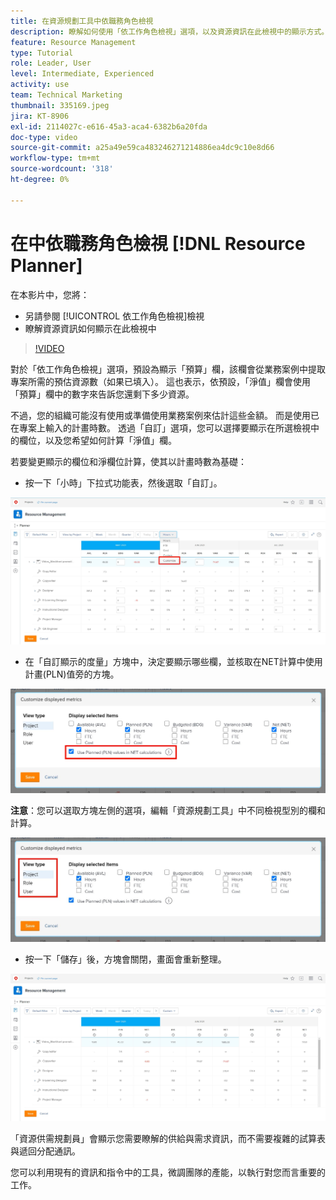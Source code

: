 ```yaml
---
title: 在資源規劃工具中依職務角色檢視
description: 瞭解如何使用「依工作角色檢視」選項，以及資源資訊在此檢視中的顯示方式。
feature: Resource Management
type: Tutorial
role: Leader, User
level: Intermediate, Experienced
activity: use
team: Technical Marketing
thumbnail: 335169.jpeg
jira: KT-8906
exl-id: 2114027c-e616-45a3-aca4-6382b6a20fda
doc-type: video
source-git-commit: a25a49e59ca483246271214886ea4dc9c10e8d66
workflow-type: tm+mt
source-wordcount: '318'
ht-degree: 0%

---
```


# 在中依職務角色檢視 [!DNL Resource Planner]

在本影片中，您將：

* 另請參閱 [!UICONTROL 依工作角色檢視]檢視
* 瞭解資源資訊如何顯示在此檢視中


>[!VIDEO](https://video.tv.adobe.com/v/335169/?quality=12&learn=on)

對於「依工作角色檢視」選項，預設為顯示「預算」欄，該欄會從業務案例中提取專案所需的預估資源數（如果已填入）。 這也表示，依預設，「淨值」欄會使用「預算」欄中的數字來告訴您還剩下多少資源。

不過，您的組織可能沒有使用或準備使用業務案例來估計這些金額。 而是使用已在專案上輸入的計畫時數。 透過「自訂」選項，您可以選擇要顯示在所選檢視中的欄位，以及您希望如何計算「淨值」欄。

若要變更顯示的欄位和淨欄位計算，使其以計畫時數為基礎：

* 按一下「小時」下拉式功能表，然後選取「自訂」。

![下拉式選單中的自訂選項](assets/NetHours01.png)

* 在「自訂顯示的度量」方塊中，決定要顯示哪些欄，並核取在NET計算中使用計畫(PLN)值旁的方塊。

![在NET計算中使用計畫值選項](assets/NetHours02.png)

**注意**：您可以選取方塊左側的選項，編輯「資源規劃工具」中不同檢視型別的欄和計算。

![檢視型別選項](assets/NetHours03.jpg)

* 按一下「儲存」後，方塊會關閉，畫面會重新整理。

![資源規劃工具工具](assets/NetHours04.jpg)

「資源供需規劃員」會顯示您需要瞭解的供給與需求資訊，而不需要複雜的試算表與遞回分配通訊。

您可以利用現有的資訊和指令中的工具，微調團隊的產能，以執行對您而言重要的工作。
